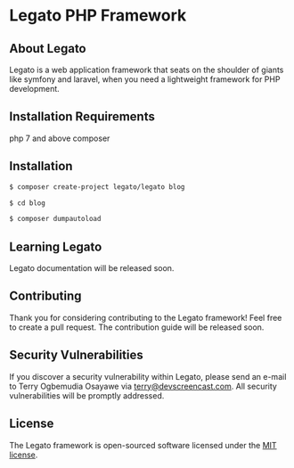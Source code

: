 # Legato PHP Framework
## About Legato

Legato is a web application framework that seats on the shoulder 
of giants like symfony and laravel, when you need a lightweight framework for PHP development. 

## Installation Requirements
php 7 and above
composer 

## Installation
```bash
$ composer create-project legato/legato blog

$ cd blog

$ composer dumpautoload
```

## Learning Legato

Legato documentation will be released soon.

## Contributing

Thank you for considering contributing to the Legato framework! Feel free to create a pull request.
The contribution guide will be released soon.

## Security Vulnerabilities

If you discover a security vulnerability within Legato, 
please send an e-mail to Terry Ogbemudia Osayawe 
via [terry@devscreencast.com](mailto:terry@devscreencast.com). 
All security vulnerabilities will be promptly addressed.

## License

The Legato framework is open-sourced software 
licensed under the [MIT license](https://opensource.org/licenses/MIT).